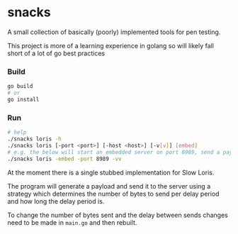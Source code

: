 # snacks

A small collection of basically (poorly) implemented tools for pen testing.

This project is more of a learning experience in golang so will likely fall short of a lot of go best practices

### Build
```bash
go build
# or
go install
```

### Run
```bash
# help
./snacks loris -h
./snacks loris [-port <port>] [-host <host>] [-v[v]] [embed]
# e.g. the below will start an embedded server on port 8989, send a payload to it and log at trace level
./snacks loris -embed -port 8989 -vv
```

At the moment there is a single stubbed implementation for Slow Loris.

The program will generate a payload and send it to the server using a strategy which
determines the number of bytes to send per delay period and how long the delay period is.

To change the number of bytes sent and the delay between sends changes need to be made in
`main.go` and then rebuilt.
